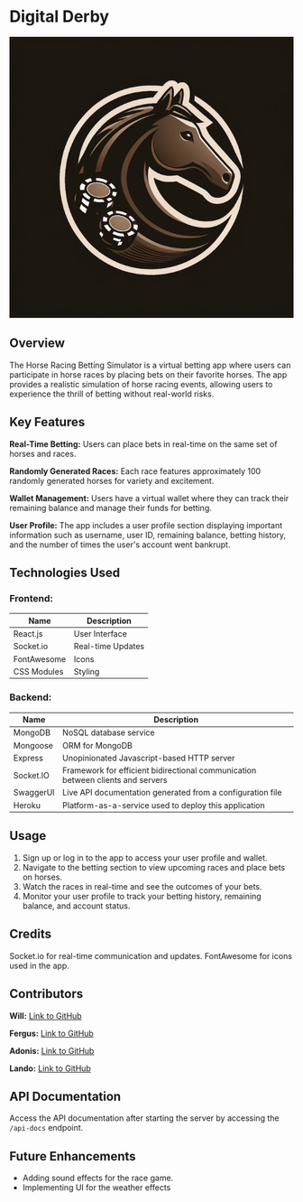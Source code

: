 # Digital Derby

<img src='src/assets/readme/digital-derby-logo.png'>

## Overview
 The Horse Racing Betting Simulator is a virtual betting app where users can participate in horse races by placing bets on their favorite horses. The app provides a realistic simulation of horse racing events, allowing users to experience the thrill of betting without real-world risks.

## Key Features
**Real-Time Betting:** Users can place bets in real-time on the same set of horses and races.

**Randomly Generated Races:** Each race features approximately 100 randomly generated horses for variety and excitement.

**Wallet Management:** Users have a virtual wallet where they can track their remaining balance and manage their funds for betting.

**User Profile:** The app includes a user profile section displaying important information such as username, user ID, remaining balance, betting history, and the number of times the user's account went bankrupt.

## Technologies Used

### Frontend:
| Name              | Description           |
|-------------------|----------------------|
| React.js         | User Interface        |
| Socket.io | Real-time Updates           |
| FontAwesome            |   Icons        |
| CSS Modules           | Styling          |

### Backend:
| Name      | Description
|-----------|---------------------------------------------------------------------------------|
| MongoDB   | NoSQL database service                                                          |
| Mongoose  | ORM for MongoDB                                                                 |
| Express   | Unopinionated Javascript-based HTTP server                                      |
| Socket.IO | Framework for efficient bidirectional communication between clients and servers |
| SwaggerUI | Live API documentation generated from a configuration file                      |
| Heroku    | Platform-as-a-service used to deploy this application                           |

## Usage
1. Sign up or log in to the app to access your user profile and wallet.
2. Navigate to the betting section to view upcoming races and place bets on horses.
3. Watch the races in real-time and see the outcomes of your bets.
4. Monitor your user profile to track your betting history, remaining balance, and account status.

## Credits
Socket.io for real-time communication and updates.
FontAwesome for icons used in the app.

## Contributors
**Will:**  [Link to GitHub](https://github.com/Fekinox)

**Fergus:**  [Link to GitHub](https://github.com/dfergusbrown)

**Adonis:**  [Link to GitHub](https://github.com/nebstech)

**Lando:**  [Link to GitHub](https://github.com/vitrineofcode)

## API Documentation

Access the API documentation after starting the server by accessing the `/api-docs` endpoint.

## Future Enhancements
- Adding sound effects for the race game.
- Implementing UI for the weather effects 
